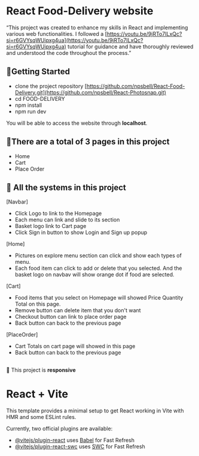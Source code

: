 #  React Food-Delivery website

“This project was created to enhance my skills in React and implementing various web functionalities. I followed a [https://youtu.be/9jRTo7ILxQc?si=r6GVYsqWUipxg4ua](https://youtu.be/9jRTo7ILxQc?si=r6GVYsqWUipxg4ua) tutorial for guidance and have thoroughly reviewed and understood the code throughout the process.”

## 🍕Getting Started
-   clone the project repository  [https://github.com/npsbell/React-Food-Delivery.git](https://github.com/npsbell/React-Photosnap.git)
-   cd FOOD-DELIVERY
-   npm install
-   npm run dev

You will be able to access the website through  **localhost**.

##  🍕There are a total of 3 pages in this project
-  Home
- Cart
- Place Order


## 🍕 All the systems in this project
[Navbar]

 -   Click Logo to link to the Homepage
 -  Each menu can link and slide to its section
 - Basket logo link to Cart page 
 - Click Sign in button to show Login and Sign up popup

[Home]

 - Pictures on explore menu section can click and show each types of menu.
 - Each food item can click to add or delete that you selected. And the basket logo on navbav will show orange dot if food are selected.


[Cart]

 - Food items that you select on Homepage will showed Price Quantity Total on this page.
 - Remove button can delete item that you don't want
 - Checkout button can link to place order page
 - Back button can back to the previous page

[PlaceOrder]

 -  Cart Totals on cart page will showed in this page
 -  Back button can back to the previous page

##
🧩 This project is  **responsive**


# React + Vite

This template provides a minimal setup to get React working in Vite with HMR and some ESLint rules.

Currently, two official plugins are available:

- [@vitejs/plugin-react](https://github.com/vitejs/vite-plugin-react/blob/main/packages/plugin-react/README.md) uses [Babel](https://babeljs.io/) for Fast Refresh
- [@vitejs/plugin-react-swc](https://github.com/vitejs/vite-plugin-react-swc) uses [SWC](https://swc.rs/) for Fast Refresh
